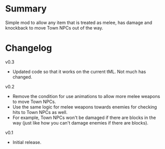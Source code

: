 ﻿# Summary

Simple mod to allow any item that is treated as melee, has damage and knockback to move Town NPCs out of the way.

# Changelog

v0.3
- Updated code so that it works on the current tML. Not much has changed.

v0.2
- Remove the condition for use animations to allow more melee weapons to move Town NPCs.
- Use the same logic for melee weapons towards enemies for checking hits to Town NPCs as well.
- For example, Town NPCs won't be damaged if there are blocks in the way (just like how you can't damage enemies if there are blocks).

v0.1
- Initial release.
